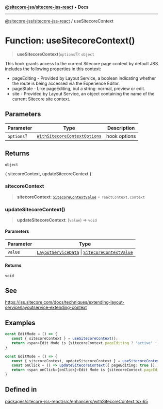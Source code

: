 [**@sitecore-jss/sitecore-jss-react**](../README.md) • **Docs**

***

[@sitecore-jss/sitecore-jss-react](../README.md) / useSitecoreContext

# Function: useSitecoreContext()

> **useSitecoreContext**(`options`?): `object`

This hook grants acсess to the current Sitecore page context
by default JSS includes the following properties in this context:
- pageEditing - Provided by Layout Service, a boolean indicating whether the route is being accessed via the Experience Editor.
- pageState - Like pageEditing, but a string: normal, preview or edit.
- site - Provided by Layout Service, an object containing the name of the current Sitecore site context.

## Parameters

| Parameter | Type | Description |
| ------ | ------ | ------ |
| `options`? | [`WithSitecoreContextOptions`](../interfaces/WithSitecoreContextOptions.md) | hook options |

## Returns

`object`

{ sitecoreContext, updateSitecoreContext }

### sitecoreContext

> **sitecoreContext**: [`SitecoreContextValue`](../type-aliases/SitecoreContextValue.md) = `reactContext.context`

### updateSitecoreContext()

> **updateSitecoreContext**: (`value`) => `void`

#### Parameters

| Parameter | Type |
| ------ | ------ |
| `value` | [`LayoutServiceData`](../interfaces/LayoutServiceData.md) \| [`SitecoreContextValue`](../type-aliases/SitecoreContextValue.md) |

#### Returns

`void`

## See

https://jss.sitecore.com/docs/techniques/extending-layout-service/layoutservice-extending-context

## Examples

```ts
const EditMode = () => {
   const { sitecoreContext } = useSitecoreContext();
   return <span>Edit Mode is {sitecoreContext.pageEditing ? 'active' : 'inactive'}</span>
}
```

```ts
const EditMode = () => {
   const { sitecoreContext, updateSitecoreContext } = useSitecoreContext({ updatable: true });
   const onClick = () => updateSitecoreContext({ pageEditing: true });
   return <span onClick={onClick}>Edit Mode is {sitecoreContext.pageEditing ? 'active' : 'inactive'}</span>
}
```

## Defined in

[packages/sitecore-jss-react/src/enhancers/withSitecoreContext.tsx:65](https://github.com/Sitecore/jss/blob/32e43cec490a623a675f03f30cb52f47552c878c/packages/sitecore-jss-react/src/enhancers/withSitecoreContext.tsx#L65)
